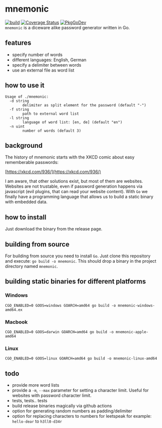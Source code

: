 # mnemonic
[![build](https://github.com/shibumi/mnemonic/workflows/build/badge.svg)](https://github.com/shibumi/mnemonic/actions?query=workflow%3Abuild) [![Coverage Status](https://coveralls.io/repos/github/shibumi/mnemonic/badge.svg)](https://coveralls.io/github/mnemonic/go-pathspec) [![PkgGoDev](https://pkg.go.dev/badge/github.com/shibumi/mnemonic)](https://pkg.go.dev/github.com/shibumi/mnemonic)  
`mnemonic` is a diceware alike password generator written in Go.

## features

* specify number of words
* different languages: English, German
* specify a delimiter between words
* use an external file as word list

## how to use it

```
Usage of ./mnemonic:
  -d string
        delimiter as split element for the password (default "-")
  -f string
        path to external word list
  -l string
        language of word list: [en, de] (default "en")
  -n uint
        number of words (default 3)
```

## background
The history of mnemonic starts with the XKCD comic about easy rememberable passwords:

[https://xkcd.com/936/](https://xkcd.com/936/)

I am aware, that other solutions exist, but most of them are websites.
Websites are not trustable, even if password generation happens via javascript (evil plugins, that can read your website content).
With `Go` we finally have a programming language that allows us to build a static binary with embedded data.

## how to install
Just download the binary from the release page.

## building from source
For building from source you need to install `Go`.
Just clone this repository and execute: `go build -o mnemonic`.
This should drop a binary in the project directory named `mnemonic`.

## building static binaries for different platforms

### Windows

`CGO_ENABLED=0 GOOS=windows GOARCH=amd64 go build -o mnemonic-windows-amd64.ex`

### Macbook

`CGO_ENABLED=0 GOOS=darwin GOARCH=amd64 go build -o mnemonic-apple-amd64`

### Linux

`CGO_ENABLED=0 GOOS=linux GOARCH=amd64 go build -o mnemonic-linux-amd64`

## todo

* provide more word lists
* provide a `-m`, `--max` parameter for setting a character limit. Useful for websites with password character limit.
* tests, tests.. tests
* build release binaries magically via github actions
* option for generating random numbers as padding/delimiter
* option for replacing characters to numbers for leetspeak for example: `hello-dear` to `h3ll0-d34r`
